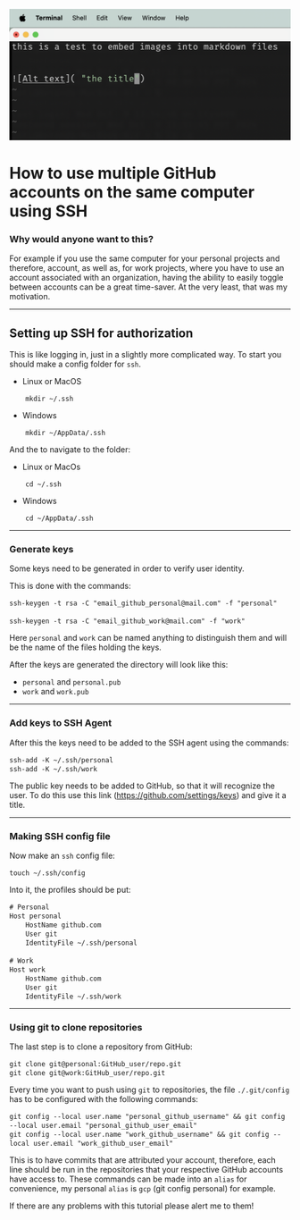 ![This picture here](testmd.png "the title of this pic")



# How to use multiple GitHub accounts on the same computer using SSH


### Why would anyone want to this?
For example if you use the same computer for your personal projects and therefore, account, as well as, for work projects, where you have to use an account associated with an organization, having the ability to easily toggle between accounts can be a great time-saver. At the very least, that was my motivation.

---

## Setting up SSH for authorization
This is like logging in, just in a slightly more complicated way.
To start you should make a config folder for `ssh`.
- Linux or MacOS

```
    mkdir ~/.ssh
```
- Windows

```
    mkdir ~/AppData/.ssh
```

And the to navigate to the folder:
- Linux or MacOs

```
    cd ~/.ssh
```
- Windows

```
    cd ~/AppData/.ssh
```

---

### Generate keys
Some keys need to be generated in order to verify user identity.

This is done with the commands:

```
ssh-keygen -t rsa -C "email_github_personal@mail.com" -f "personal"

ssh-keygen -t rsa -C "email_github_work@mail.com" -f "work"
```

Here `personal` and `work` can be named anything to distinguish them and will be the name of the files holding the keys.

After the keys are generated the directory will look like this:
- `personal` and `personal.pub`
- `work` and `work.pub`

---

### Add keys to SSH Agent

After this the keys need to be added to the SSH agent using the commands:

```
ssh-add -K ~/.ssh/personal
ssh-add -K ~/.ssh/work
```

The public key needs to be added to GitHub, so that it will recognize the user. To do this use this link (https://github.com/settings/keys) and give it a title.

---

### Making SSH config file

Now make an `ssh` config file:

```
touch ~/.ssh/config
```

Into it, the profiles should be put:

```
# Personal
Host personal
    HostName github.com
    User git
    IdentityFile ~/.ssh/personal

# Work
Host work
    HostName github.com
    User git
    IdentityFile ~/.ssh/work
```

---

### Using git to clone repositories
The last step is to clone a repository from GitHub:
```
git clone git@personal:GitHub_user/repo.git
git clone git@work:GitHub_user/repo.git
```


Every time you want to push using `git` to repositories, the file `./.git/config` has to be configured with the following commands:
```
git config --local user.name "personal_github_username" && git config --local user.email "personal_github_user_email"
git config --local user.name "work_github_username" && git config --local user.email "work_github_user_email"
```

This is to have commits that are attributed your account, therefore, each line should be run in the repositories that your respective GitHub accounts have access to. These commands can be made into an `alias` for convenience, my personal `alias` is `gcp` (git config personal) for example.


If there are any problems with this tutorial please alert me to them!
